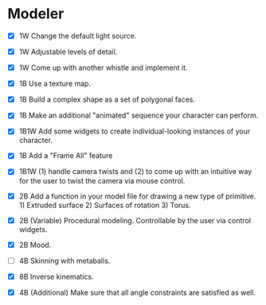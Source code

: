 # Modeler

- [x] 1W Change the default light source.

- [x] 1W Adjustable levels of detail.

- [x] 1W Come up with another whistle and implement it.

- [x] 1B Use a texture map.

- [x] 1B Build a complex shape as a set of polygonal faces.

- [x] 1B Make an additional "animated" sequence your character can perform.

- [x] 1B1W Add some widgets to create individual-looking instances of your character.

- [x] 1B Add a "Frame All" feature

- [x] 1B1W (1) handle camera twists and (2) to come up with an intuitive way for the user to twist the camera via mouse control.

- [x] 2B Add a function in your model file for drawing a new type of primitive. 1) Extruded surface 2) Surfaces of rotation 3) Torus.

- [x] 2B (Variable) Procedural modeling. Controllable by the user via control widgets.

- [x] 2B Mood.

- [ ] 4B Skinning with metaballs.

- [x] 8B Inverse kinematics. 

- [x] 4B (Additional) Make sure that all angle constraints are satisfied as well.
